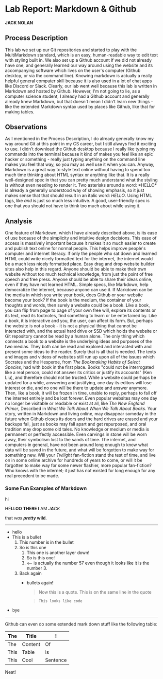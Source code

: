 # Lab Report: Markdown & Github

#### JACK NOLAN

## Process Description

This lab we set up our Git repositories and started to play with the MultiMarkdown standard, which is an easy, human-readable way to edit text with styling built in. We also set up a Github account if we did not already have one, and generally learned our way around using the website and its accompanying software which lives on the user's computer (Github desktop, or via the command line). Knowing markdown is actually a really helpful general computer skill because it is also used in a lot of chat apps like Discord or Slack.
Clearly, our lab went well because this lab is written in Markdown and hosted by Github. However, I'm not going to lie, as a computer science student, I already had a Github account and generally already knew Markdown, but that doesn't mean I didn't learn new things - like the extended Markdown syntax used by places like Github, like that for making tables.

## Observations

As I mentioned in the Process Description, I do already generally know my way around Git at this point in my CS career, but I still always find it exciting to use. I didn't download the Github desktop because I really like typing my commands into the terminal because it kind of makes you feel like an epic hacker or something - really just typing anything on the command line makes you feel that way, so you may as well use it when you can.
Anyway, Markdown is a great way to style text online without having to spend too much time thinking about HTML syntax or anything like that. It is a really well-designed spec in that you can pretty much understand what the styling is without even needing to render it. Two asterisks around a word: \*HELLO\* is already a generally understood way of showing emphasis, so it just makes sense that that should result in an italic word: *HELLO*. Using HTML tags, like <i> and </i> is just so much less intuitive. A good, user-friendly spec is one that you should not have to think too much about while using it.

## Analysis

One feature of Markdown, which I have already described above, is its ease of use because of the simplicity and intuitive design decisions. This ease of access is massively important because it makes it so much easier to create and publish text online for normal people. This helps improve people's computer and internet literacy. If only the people who sat down and learned HTML could write nicely formatted text for the internet, the internet would be a much less nicely formatted place. Easy drag and drop website builder sites also help in this regard. Anyone should be able to make their own website without too much technical knowledge, from just the point of free speech and free press. Anyone should be able to share their ideas online, even if they have not learned HTML. Simple specs, like Markdown, help democratize the internet, because anyone can use it.
If Markdown can be the media in which you write your book, does Github or your website become your book? If the book is the medium, the container of your thoughts and words, then surely a website could be a book. Like a book, you can flip from page to page of your own free will, explore its contents or its text, read its footnotes, find something to learn or be entertained by. Like a book, it is interactive and you, the user, can affect its form. But, perhaps the website is not a book - it is not a physical thing that cannot be interacted with, and the actual hard drive or SSD which holds the website or Git repository cannot be read by a human alone. The only thing which connects a book to a website is the underlying ideas and purposes of the two medias. They both can be read and explored and interacted with and present some ideas to the reader. Surely that is all that is needed.
The texts and images and videos of websites still run up upon all of the issues which Socrates and the Hesperoe, from *The Bookmaking Habits of Select Species*, had with book in the first place. Books "could not be interrogated like a real person, could not answer its critics or justify its accounts" (Ken Liu), and therefore should not be trusted. While a website could perhaps be updated for a while, answering and justifying, one day its editors will lose interest or die, and no one will be there to update and answer anymore. Then, like a book, it will be frozen in time, unable to reply, perhaps to fall off the internet entirely and be lost forever. Even popular websites may one day no longer be visitable or readable or exist at all, like *The New England Primer*, Described in *What We Talk About When We Talk About Books*. Your story, written in Markdown and living online, may disappear someday in the future when Github closes its doors and the hard drives are erased and your backups fail, just as books may fall apart and get repurposed, and oral tradition may drop some old tales. No knowledge or medium or media is permanent or perfectly accessible. Even carvings in stone will be worn away, their symbolism lost to the sands of time. The internet, and computers in general, have not been around long enough to know what data will be saved in the future, and what will be forgotten to make way for something new. Will your *Twilight* fan-fiction stand the test of time, and live on in some online archive for hundreds of years to come, or will it be forgotten to make way for some newer flashier, more popular fan-fiction? Who knows with the internet; it just has not existed for long enough for any real precedent to be made.



### Some Fun Examples of Markdown

hi

HE**LLOO THERE I** AM _J**A**CK_ 

that _was_ **_pretty_ wild**.

---

* hello
* This is a bullet
    1. This number is in the bullet
    2. So is this one
        1. This one is another layer down!
        3. So is this one!
        57. <-- is actually the number 57 even though it looks like it is the number 3.
    3. Back again
        * bullets again!
          > Now this is a quote.
          This is on the same line in the quote
      
          > `This looks like code`
* bye

----

Github can even do some extended mark down stuff like the following table:

| The | Title | ! |
| - | - | - |
| The | Content | Of |
| This | Table | Is |
| This | Cool | Sentence |

Neat!
